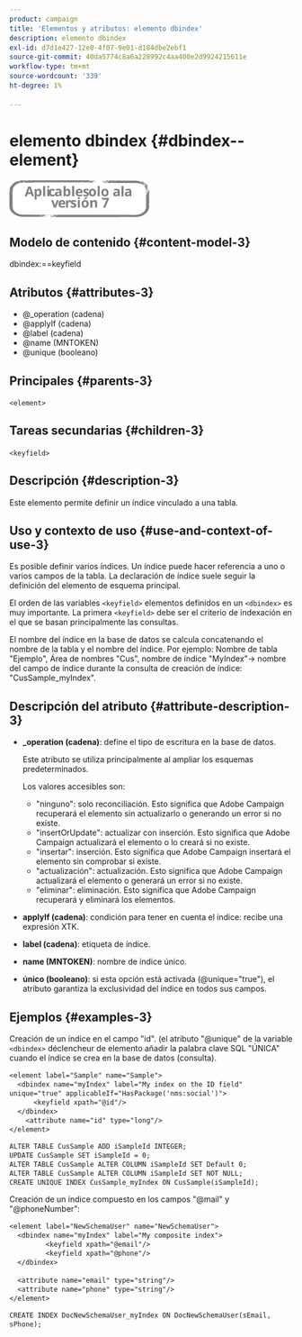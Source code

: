 ```yaml
---
product: campaign
title: 'Elementos y atributos: elemento dbindex'
description: elemento dbindex
exl-id: d7d1e427-12e0-4f07-9e01-d184dbe2ebf1
source-git-commit: 40da5774c8a6a228992c4aa400e2d9924215611e
workflow-type: tm+mt
source-wordcount: '339'
ht-degree: 1%

---
```


# elemento dbindex {#dbindex--element}

![](../../../assets/v7-only.svg)

## Modelo de contenido {#content-model-3}

dbindex:==keyfield

## Atributos {#attributes-3}

* @_operation (cadena)
* @applyIf (cadena)
* @label (cadena)
* @name (MNTOKEN)
* @unique (booleano)

## Principales {#parents-3}

`<element>`

## Tareas secundarias {#children-3}

`<keyfield>`

## Descripción {#description-3}

Este elemento permite definir un índice vinculado a una tabla.

## Uso y contexto de uso {#use-and-context-of-use-3}

Es posible definir varios índices. Un índice puede hacer referencia a uno o varios campos de la tabla. La declaración de índice suele seguir la definición del elemento de esquema principal.

El orden de las variables `<keyfield>` elementos definidos en un `<dbindex>` es muy importante. La primera `<keyfield>` debe ser el criterio de indexación en el que se basan principalmente las consultas.

El nombre del índice en la base de datos se calcula concatenando el nombre de la tabla y el nombre del índice. Por ejemplo: Nombre de tabla &quot;Ejemplo&quot;, Área de nombres &quot;Cus&quot;, nombre de índice &quot;MyIndex&quot;-> nombre del campo de índice durante la consulta de creación de índice: &quot;CusSample_myIndex&quot;.

## Descripción del atributo {#attribute-description-3}

* **_operation (cadena)**: define el tipo de escritura en la base de datos.

   Este atributo se utiliza principalmente al ampliar los esquemas predeterminados.

   Los valores accesibles son:

   * &quot;ninguno&quot;: solo reconciliación. Esto significa que Adobe Campaign recuperará el elemento sin actualizarlo o generando un error si no existe.
   * &quot;insertOrUpdate&quot;: actualizar con inserción. Esto significa que Adobe Campaign actualizará el elemento o lo creará si no existe.
   * &quot;insertar&quot;: inserción. Esto significa que Adobe Campaign insertará el elemento sin comprobar si existe.
   * &quot;actualización&quot;: actualización. Esto significa que Adobe Campaign actualizará el elemento o generará un error si no existe.
   * &quot;eliminar&quot;: eliminación. Esto significa que Adobe Campaign recuperará y eliminará los elementos.

* **applyIf (cadena)**: condición para tener en cuenta el índice: recibe una expresión XTK.
* **label (cadena)**: etiqueta de índice.
* **name (MNTOKEN)**: nombre de índice único.
* **único (booleano)**: si esta opción está activada (@unique=&quot;true&quot;), el atributo garantiza la exclusividad del índice en todos sus campos.

## Ejemplos {#examples-3}

Creación de un índice en el campo &quot;id&quot;. (el atributo &quot;@unique&quot; de la variable `<dbindex>` déclencheur de elemento añadir la palabra clave SQL &quot;ÚNICA&quot; cuando el índice se crea en la base de datos (consulta).

```
<element label="Sample" name="Sample">
  <dbindex name="myIndex" label="My index on the ID field" unique="true" applicableIf="HasPackage('nms:social')">
      <keyfield xpath="@id"/>
  </dbindex>
    <attribute name="id" type="long"/>
</element>          
```

```
ALTER TABLE CusSample ADD iSampleId INTEGER;
UPDATE CusSample SET iSampleId = 0;
ALTER TABLE CusSample ALTER COLUMN iSampleId SET Default 0;
ALTER TABLE CusSample ALTER COLUMN iSampleId SET NOT NULL; 
CREATE UNIQUE INDEX CusSample_myIndex ON CusSample(iSampleId);
```

Creación de un índice compuesto en los campos &quot;@mail&quot; y &quot;@phoneNumber&quot;:

```
<element label="NewSchemaUser" name="NewSchemaUser">
  <dbindex name="myIndex" label="My composite index">
         <keyfield xpath="@email"/>
         <keyfield xpath="@phone"/>
  </dbindex>
  
  <attribute name="email" type="string"/>
  <attribute name="phone" type="string"/>
</element>      
```

```
CREATE INDEX DocNewSchemaUser_myIndex ON DocNewSchemaUser(sEmail, sPhone);
```
